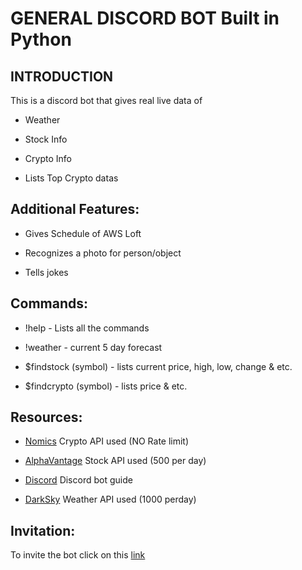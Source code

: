# GENERAL DISCORD BOT Built in Python

## INTRODUCTION
This is a discord bot that gives real live data of

* Weather

* Stock Info

* Crypto Info

* Lists Top Crypto datas

## Additional Features:

* Gives Schedule of AWS Loft

* Recognizes a photo for person/object

* Tells jokes

## Commands:

* !help - Lists all the commands

* !weather - current 5 day forecast

* $findstock (symbol) - lists current price, high, low, change & etc.

* $findcrypto (symbol) - lists price & etc.


## Resources:

* [Nomics](https://docs.nomics.com/#section/SDKs-and-Libraries/Community-Submissions) Crypto API used (NO Rate limit)

* [AlphaVantage](https://www.alphavantage.co/) Stock API used (500 per day)

* [Discord](https://discordapp.com/developers/docs/intro) Discord bot guide

* [DarkSky](https://darksky.net/dev/docs#overview) Weather API used (1000 perday)


## Invitation:

To invite the bot click on this [link](https://discordapp.com/api/oauth2/authorize?client_id=623200683964891136&permissions=0&scope=bot)
